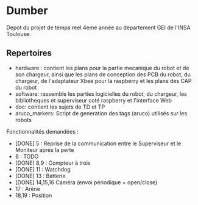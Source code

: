 # Dumber

Depot du projet de temps reel 4eme année au departement GEI de l'INSA Toulouse.

## Repertoires
- hardware : contient les plans pour la partie mecanique du robot et de son chargeur, ainsi que les plans de conception des PCB du robot, du chargeur, de l'adaptateur Xbee pour la raspberry  et les plans des CAP du robot
- software: rassemble les parties logicielles du robot, du chargeur, les bibliotheques et superviseur coté raspberry et l'interface Web
- doc: contient les sujets de TD et TP
- aruco_markers: Script de generation des tags (aruco) utilisés sur les robots

Fonctionnalités demandées :
- [DONE] 5 : Reprise de la communication entre le Superviseur et le Moniteur après la perte
- 6 : TODO
- [DONE] 8,9 : Compteur à trois
- [DONE] 11 : Watchdog
- [DONE] 13 : Batterie
- [DONE] 14,15,16 Caméra (envoi périodique + open/close)
- 17 : Arène
- 18,19 : Position

